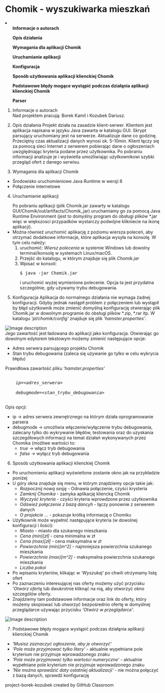 # Chomik - wyszukiwarka mieszkań

<strong><li><ol>Informacje o autorach</ol>
<ol>Opis działania</ol>
  <ol>Wymagania dla aplikacji Chomik</ol>
    <ol>Uruchamianie aplikacji</ol>
  <ol>Konfiguracja</ol>
  <ol>Sposób użytkowania aplikacji klienckiej Chomik</ol>
  <ol>Podstawowe błędy mogące wystąpić podczas działąnia aplikacji klienckiej Chomik</ol>
  <ol>Parser</ol></li></strong>


1. Informacje o autorach<br>
  Nad projektem pracują: Borek Kamil i Kozubek Dariusz.
  
2. Opis działania
  Projekt działa na zasadzie klient-serwer.
  Klientem jest aplikacja napisana w języku Java zawarta w katalogu GUI.
  Skrypt parsujący uruchomiany jest na serwerze. Aktualizuje dane co godzinę.
  Przeciętny czas aktualizacji danych wynosi ok. 5-10min.
  Klient łączy się za pomocą sieci Internet z serwerem pobierając dane o ogłoszeniach
  uwzględniając kryteria podane przez użytkownika. Po pobraniu informacji analizuje je
  i wyświetla umożliwiając użytkownikowi szybki przegląd ofert z danego serwisu.
  
3. Wymagania dla aplikacji Chomik
  <ul>
    <li>Środowisko uruchomieniowe Java Runtime w wersji 8</li>
    <li>Połączenie internetowe</li>
  </ul>
  
4. Uruchamianie aplikacji
  <ul>
    Po pobraniu aplikacji (plik Chomik.jar zawarty w katalogu GUI/Chomik/out/artifacts/Chomik_jar) uruchamiamy
    go za pomocą Java Runtime Environment (jest to domyślny program do obsługi plików *.jar więc w większosci przypadków
    wystarczy podwójne klikniecie na ikonę aplikacji).
    <li>
      Można również uruchomić aplikację z poziomu wiersza poleceń, aby otrzymać dodatkowe informacje, które
      aplikacja wysyła na konsolę. W tym celu należy:
      <ol>
        <li> uruchomić: <i>Wiersz polecenia</i> w systemie Windows lub dowolny terminal/konsolę
        w systemach Linux/macOS.</li>
        <li>Przejść do katalogu, w którym znajduje się plik <i>Chomik.jar</i></li>
        <li>Wpisać w konsoli:
        <pre>$ java -jar Chomik.jar</pre>
        i uruchomić wyżej wymienione polecenie. Opcja ta jest przydatna szczególnie, gdy używamy trybu debugowania.</li>
      </ol>
     </li> 
  </ul>
  
5. Konfiguracja
  Aplikacja do normalnego działania nie wymaga żadnej konfiguracji.
  Gdyby jednak nastąpił problem z połączeniem lub wystąpił by błąd użytkownik może zmienić domyślną konfigurację
  otwierając plik Chomik.jar w dowolnym programie do obsługi plików *.zip, *.rar itp. W katalogu <i>'pl/chomik/config'</i>
  znajduje się plik <i>'hamster.properties'</i>. 
  
  ![Image description](http://i68.tinypic.com/2ius6qd.png)
  <br/>
  Jego zawartość jest ładowana do aplikacji jako konfiguracja.
  Otwierając go dowolnym edytorem tekstowym możemy zmienić następujące opcje:
  <ul>
    <li>Adres serwera parsującego projektu Chomik</li>
    <li>Stan trybu debugowania (zaleca się używanie go tylko w celu wykrycia błędu)</li>
  </ul>
  Prawidłowa zawartość pliku <i>'hamster.properties'</i>
  <pre><i>
    ip=&ltadres_serwera&gt;<br>
    debugmode=&lt;stan_trybu_debugowania&gt;
  </i></pre>
  Opis opcji:
  <ul>
    <li>ip -> adres serwera zewnętrznego na którym działa oprogramowanie parsera</li>
    <li>debugmode -> umożliwia włączenie/wyłączenie trybu debugowania, zalecany tylko do wykrywanie błędów, testowania
    oraz do uzyskania szczegółowych informacji na temat działań wykonywanych przez Chomika (możliwe wartości to:
      <ul>
        <li><i>true</i> -> włącz tryb debugowania</li>
        <li><i>false</i> -> wyłącz tryb debugowania</li>
      </ul>
    </li>
  </ul>
  
  6. Sposób użytkowania aplikacji klienckiej Chomik
  <ul>
    <li>Po uruchomieniu aplikacji wyświetlone zostanie okno jak na przykładzie poniżej</li>
    <li>U góry okna znajduje się menu, w którym znajdziemy opcje takie jak:
      <ul>
        <li><i>Rozpocznij nową sesję</i> - Odnawia połączenie, czyści krysteria</li>
        <li><i>Zamknij Chomika</i> - zamyka aplikację kliencką Chomik</li>
        <li><i>Wyczyść kryteria</i> - czyści kryteria wprowdzone przez użytkownika</li>
        <li><i>Odśwież połączenie z bazą dancyh</i> - łączy ponownie z serwerem danych</li>
        <li><i>O projekcie ...</i> - pokazuje krótką informację o Chomiku</li>
      </ul>
    </li>
    <li>Użytkownik może wypełnić następujące kryteria (w dowolnej konfiguracji i ilości):
      <ul>
        <li><i>Miasto</i> - miasto dla szukanego mieszkania</li>
        <li><i>Cena (min)[zł]</i> - cena minimalna w zł</li>
        <li><i>Cena (max)[zł]</i> - cena maksymalna w zł</li>
        <li><i>Powierzchnia (min)[m^2]</i> - najmniejsza powierzchnia szukanego mieszkania</li>
        <li><i>Powierzchnia (max)[m^2]</i> - maksymalna powierzchnia szukanego mieszkania</li>
        <li><i>Liczba pokoi</i></li>
      </ul>
    </li>
    <li>Po wpisaniu kryteriów, klikając w <i>'Wyszukaj'</i> po chwili otrzymamy listę ofert</li>
    <li>Po zaznaczeniu interesującej nas oferty możemy użyć przycisku <i>'Otwórz ofertę</i> lub dwukrotnie kliknąć
    na nią, aby otworzyć okno szczególów oferty.</li>
    <li>Znajdziemy tam podstawowe informacje oraz link do oferty, który możemy skopiować lub otworzyć bezpośrednio
    ofertę w domyślnej przeglądarce używając przycisku <i>'Otwórz w przeglądarce'</i>.</li>
  </ul>
  
  ![Image description](http://i65.tinypic.com/2rmbhy0.png)
  
  7. Podstawowe błędy mogące wystąpić podczas działąnia aplikacji klienckiej Chomik
  <ul>
    <li><i>'Musisz zaznaczyć ogłoszenie, aby je otworzyć'</i></li>
    <li><i>'Pole może przyjmować tylko litery'</i> - aktualnie wypełniane pole kryterium
    nie przyjmuje wprowadzonego znaku</li>
    <li><i>'Pole może przyjmować tylko wartości numeryczne'</i> - aktualnie wypełniane pole kryterium
    nie przyjmuje wprowadzonego znaku</li>
    <li><i>'Nie można sprawdzić daty ostatniej aktualizacji'</i> - nie można połączyć z bazą danych,
    sprawdź konfigurację</li>
  </ul>

project-borek-kozubek created by GitHub Classroom
